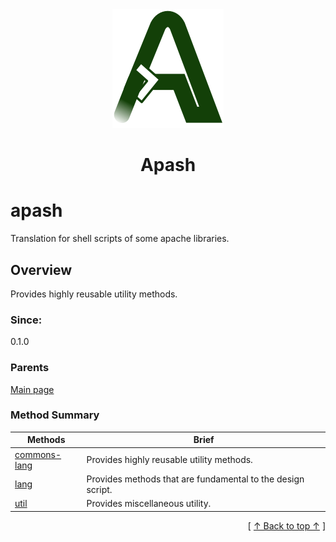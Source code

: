 
<div align='center' id='apash-top'>
  <a href='https://github.com/hastec-fr/apash'>
    <img alt='apash-logo' src='../../../assets/apash-logo.svg'/>
  </a>

  # Apash
</div>

# apash

Translation for shell scripts of some apache libraries.

## Overview

Provides highly reusable utility methods.

### Since:
0.1.0

### Parents
[Main page](../../../../README.md)

### Method Summary
<!-- apash.summaryTableBegin -->
| Methods                  | Brief                                 |
|--------------------------|---------------------------------------|
|[commons-lang](apash/commons-lang.md)|Provides highly reusable utility methods.|
|[lang](apash/lang.md)|Provides methods that are fundamental to the design script. |
|[util](apash/util.md)|Provides miscellaneous utility.|
<!-- apash.summaryTableEnd -->



  <div align='right'>[ <a href='#apash-top'>↑ Back to top ↑</a> ]</div>

